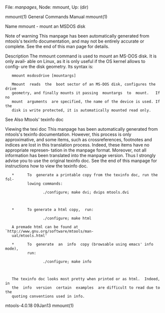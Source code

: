 File: *manpages*,  Node: mmount,  Up: (dir)

mmount(1)                   General Commands Manual                  mmount(1)



Name
       mmount - mount an MSDOS disk



Note of warning
       This  manpage  has  been  automatically generated from mtools's texinfo
       documentation, and may not be entirely accurate or complete.   See  the
       end of this man page for details.

Description
       The  mmount  command is used to mount an MS-DOS disk. It is only avail‐
       able on Linux, as it is only useful if the OS kernel allows to  config‐
       ure the disk geometry. Its syntax is:

       mmount msdosdrive [mountargs]

       Mmount  reads  the  boot sector of an MS-DOS disk, configures the drive
       geometry, and finally mounts it passing  mountargs  to  mount.   If  no
       mount  arguments  are specified, the name of the device is used. If the
       disk is write protected, it is automatically mounted read only.

See Also
       Mtools' texinfo doc

Viewing the texi doc
       This manpage has been automatically  generated  from  mtools's  texinfo
       documentation.  However,  this  process is only approximative, and some
       items, such as crossreferences, footnotes and indices are lost in  this
       translation process.  Indeed, these items have no appropriate represen‐
       tation in the manpage format.  Moreover, not all information  has  been
       translated into the manpage version.  Thus I strongly advise you to use
       the original texinfo doc.  See the end of this manpage for instructions
       how to view the texinfo doc.

       *      To  generate a printable copy from the texinfo doc, run the fol‐
              lowing commands:

                     ./configure; make dvi; dvips mtools.dvi



       *      To generate a html copy,  run:

                     ./configure; make html

       A premade html can be found at `http://www.gnu.org/software/mtools/man‐
       ual/mtools.html'

       *      To  generate  an  info  copy (browsable using emacs' info mode),
              run:

                     ./configure; make info



       The texinfo doc looks most pretty when printed or as html.  Indeed,  in
       the  info  version  certain  examples  are difficult to read due to the
       quoting conventions used in info.

mtools-4.0.18                       09Jan13                          mmount(1)
